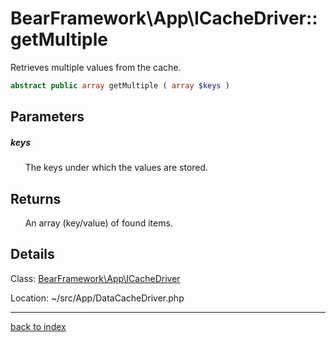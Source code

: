 # BearFramework\App\ICacheDriver::getMultiple

Retrieves multiple values from the cache.

```php
abstract public array getMultiple ( array $keys )
```

## Parameters

##### keys

&nbsp;&nbsp;&nbsp;&nbsp;&nbsp;&nbsp;The keys under which the values are stored.

## Returns

&nbsp;&nbsp;&nbsp;&nbsp;&nbsp;&nbsp;An array (key/value) of found items.

## Details

Class: [BearFramework\App\ICacheDriver](bearframework.app.icachedriver.class.md)

Location: ~/src/App/DataCacheDriver.php

---

[back to index](index.md)


